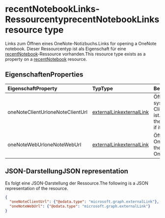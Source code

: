 # <a name="recentnotebooklinks-resource-type"></a><span data-ttu-id="fd73c-101">recentNotebookLinks-Ressourcentyp</span><span class="sxs-lookup"><span data-stu-id="fd73c-101">recentNotebookLinks resource type</span></span>

<span data-ttu-id="fd73c-102">Links zum Öffnen eines OneNote-Notizbuchs.</span><span class="sxs-lookup"><span data-stu-id="fd73c-102">Links for opening a OneNote notebook.</span></span> <span data-ttu-id="fd73c-103">Dieser Ressourcentyp ist als Eigenschaft für eine [recentNotebook](recentnotebook.md)-Ressource vorhanden.</span><span class="sxs-lookup"><span data-stu-id="fd73c-103">This resource type exists as a property on a [recentNotebook](recentnotebook.md) resource.</span></span>

## <a name="properties"></a><span data-ttu-id="fd73c-104">Eigenschaften</span><span class="sxs-lookup"><span data-stu-id="fd73c-104">Properties</span></span>
| <span data-ttu-id="fd73c-105">Eigenschaft</span><span class="sxs-lookup"><span data-stu-id="fd73c-105">Property</span></span>     | <span data-ttu-id="fd73c-106">Typ</span><span class="sxs-lookup"><span data-stu-id="fd73c-106">Type</span></span>   |<span data-ttu-id="fd73c-107">Beschreibung</span><span class="sxs-lookup"><span data-stu-id="fd73c-107">Description</span></span>|
|:---------------|:--------|:----------|
|<span data-ttu-id="fd73c-108">oneNoteClientUrl</span><span class="sxs-lookup"><span data-stu-id="fd73c-108">oneNoteClientUrl</span></span>|[<span data-ttu-id="fd73c-109">externalLink</span><span class="sxs-lookup"><span data-stu-id="fd73c-109">externalLink</span></span>](externallink.md)|<span data-ttu-id="fd73c-110">Öffnet das Notizbuch im systemeigenen OneNote-Client, sofern er installiert ist.</span><span class="sxs-lookup"><span data-stu-id="fd73c-110">Opens the notebook in the OneNote native client if it's installed.</span></span>|
|<span data-ttu-id="fd73c-111">oneNoteWebUrl</span><span class="sxs-lookup"><span data-stu-id="fd73c-111">oneNoteWebUrl</span></span>|[<span data-ttu-id="fd73c-112">externalLink</span><span class="sxs-lookup"><span data-stu-id="fd73c-112">externalLink</span></span>](externallink.md)|<span data-ttu-id="fd73c-113">Öffnet das Notizbuch in OneNote Online.</span><span class="sxs-lookup"><span data-stu-id="fd73c-113">Opens the notebook in OneNote Online.</span></span>|

## <a name="json-representation"></a><span data-ttu-id="fd73c-114">JSON-Darstellung</span><span class="sxs-lookup"><span data-stu-id="fd73c-114">JSON representation</span></span>

<span data-ttu-id="fd73c-115">Es folgt eine JSON-Darstellung der Ressource.</span><span class="sxs-lookup"><span data-stu-id="fd73c-115">The following is a JSON representation of the resource.</span></span>

<!-- {
  "blockType": "resource",
  "optionalProperties": [

  ],
  "@odata.type": "microsoft.graph.recentNotebookLinks"
}-->

```json
{
  "oneNoteClientUrl": {"@odata.type": "microsoft.graph.externalLink"},
  "oneNoteWebUrl": {"@odata.type": "microsoft.graph.externalLink"}
}

```

<!-- uuid: 8fcb5dbc-d5aa-4681-8e31-b001d5168d79
2015-10-25 14:57:30 UTC -->
<!-- {
  "type": "#page.annotation",
  "description": "recentNotebookLinks resource",
  "keywords": "",
  "section": "documentation",
  "tocPath": ""
}-->
